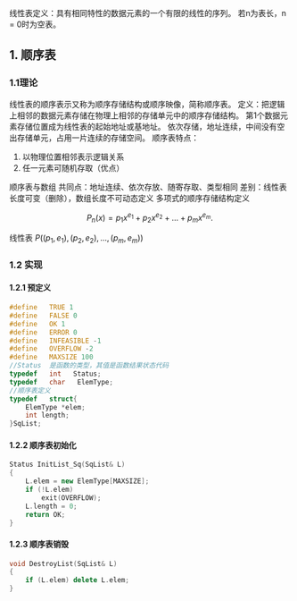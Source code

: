 线性表定义：具有相同特性的数据元素的一个有限的线性的序列。
若n为表长，n = 0时为空表。
## 1. 顺序表
### 1.1理论
线性表的顺序表示又称为顺序存储结构或顺序映像，简称顺序表。
定义：把逻辑上相邻的数据元素存储在物理上相邻的存储单元中的顺序存储结构。
第1个数据元素存储位置成为线性表的起始地址或基地址。
依次存储，地址连续，中间没有空出存储单元，占用一片连续的存储空间。
顺序表特点：
1. 以物理位置相邻表示逻辑关系
2. 任一元素可随机存取（优点）

顺序表与数组
共同点：地址连续、依次存放、随寄存取、类型相同
差别：线性表长度可变（删除），数组长度不可动态定义
多项式的顺序存储结构定义

$$
P_n(x) = p_1x^{e_1} + p_2x^{e_2} + ... + p_mx^{e_m}.
$$

线性表 $P((p_1, e_1), (p_2, e_2), ... , (p_m, e_m))$
### 1.2 实现
#### 1.2.1 预定义
~~~cpp
#define   TRUE 1
#define   FALSE 0
#define   OK 1
#define   ERROR 0
#define   INFEASIBLE -1
#define   OVERFLOW -2
#define   MAXSIZE 100
//Status  是函数的类型，其值是函数结果状态代码
typedef   int   Status;
typedef   char   ElemType;
//顺序表定义
typedef   struct{
	ElemType *elem;
	int length;
}SqList;
~~~
#### 1.2.2 顺序表初始化
~~~cpp
Status InitList_Sq(SqList& L)
{
	L.elem = new ElemType[MAXSIZE];
	if (!L.elem)
		exit(OVERFLOW);
	L.length = 0;
	return OK;
}
~~~
#### 1.2.3 顺序表销毁
~~~cpp
void DestroyList(SqList& L)
{
	if (L.elem) delete L.elem;
}
~~~
